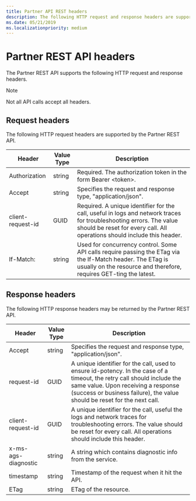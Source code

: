 ```yaml
---
title: Partner API REST headers
description: The following HTTP request and response headers are supported by the Partner REST API.
ms.date: 05/21/2019
ms.localizationpriority: medium
---
```


# Partner REST API headers

The Partner REST API supports the following HTTP request and response headers.

> [!NOTE]
> Not all API calls accept all headers.

## Request headers

The following HTTP request headers are supported by the Partner REST API.

| Header                       | Value Type | Description                                                                            |
|------------------------------|------------|----------------------------------------------------------------------------------------|
| Authorization           | string     | Required. The authorization token in the form Bearer &lt;token&gt;.                    |
| Accept                  | string     | Specifies the request and response type, "application/json".                           |
| client-request-id         | GUID       | Required. A unique identifier for the call, useful in logs and network traces for troubleshooting errors. The value should be reset for every call. All operations should include this header. |
| If-Match:                    | string     | Used for concurrency control. Some API calls require passing the ETag via the If-Match header. The ETag is usually on the resource and therefore, requires GET-ting the latest. |

## Response headers

The following HTTP response headers may be returned by the Partner REST API.

| Header                    | Value    Type | Description                                                                                                               |
|-------------------|------------|--------------------------------------------------------------------------------------------------|
| Accept                | string     | Specifies the request and response type, "application/json".                                     |
| request-id        | GUID       | A unique identifier for the call, used to ensure id-potency. In the case of a timeout, the retry call should include the same value. Upon receiving a response (success or business failure), the value should be reset for the next call. |
| client-request-id| GUID| A unique identifier for the call, useful the logs and network traces for troubleshooting errors. The value should be reset for every call. All operations should include this header.                                                |
| x-ms-ags-diagnostic   | string | A string which contains diagnostic info from the service.
| timestamp|string | Timestamp of the request when it hit the API.
|ETag |string | ETag of the resource.